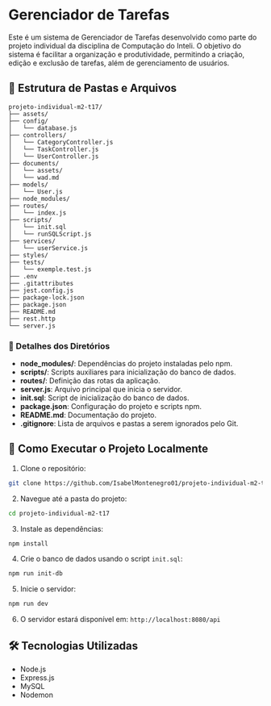 # Gerenciador de Tarefas

Este é um sistema de Gerenciador de Tarefas desenvolvido como parte do projeto individual da disciplina de Computação do Inteli. O objetivo do sistema é facilitar a organização e produtividade, permitindo a criação, edição e exclusão de tarefas, além de gerenciamento de usuários.

## 📁 Estrutura de Pastas e Arquivos

```
projeto-individual-m2-t17/
├── assets/
├── config/
│   └── database.js
├── controllers/
│   └── CategoryController.js
│   └── TaskController.js
│   └── UserController.js
├── documents/
│   └── assets/
│   └── wad.md
├── models/
│   └── User.js
├── node_modules/
├── routes/
│   └── index.js
├── scripts/
│   └── init.sql
│   └── runSQLScript.js
├── services/
│   └── userService.js
├── styles/
├── tests/
│   └── exemple.test.js
├── .env
├── .gitattributes
├── jest.config.js
├── package-lock.json
├── package.json
├── README.md
├── rest.http
└── server.js
```

### 📂 Detalhes dos Diretórios

* **node\_modules/**: Dependências do projeto instaladas pelo npm.
* **scripts/**: Scripts auxiliares para inicialização do banco de dados.
* **routes/**: Definição das rotas da aplicação.
* **server.js**: Arquivo principal que inicia o servidor.
* **init.sql**: Script de inicialização do banco de dados.
* **package.json**: Configuração do projeto e scripts npm.
* **README.md**: Documentação do projeto.
* **.gitignore**: Lista de arquivos e pastas a serem ignorados pelo Git.

## 🚀 Como Executar o Projeto Localmente

1. Clone o repositório:

```bash
git clone https://github.com/IsabelMontenegro01/projeto-individual-m2-t17.git
```

2. Navegue até a pasta do projeto:

```bash
cd projeto-individual-m2-t17
```

3. Instale as dependências:

```bash
npm install
```

4. Crie o banco de dados usando o script `init.sql`:

```bash
npm run init-db
```

5. Inicie o servidor:

```bash
npm run dev
```

6. O servidor estará disponível em: `http://localhost:8080/api`

## 🛠️ Tecnologias Utilizadas

* Node.js
* Express.js
* MySQL
* Nodemon
